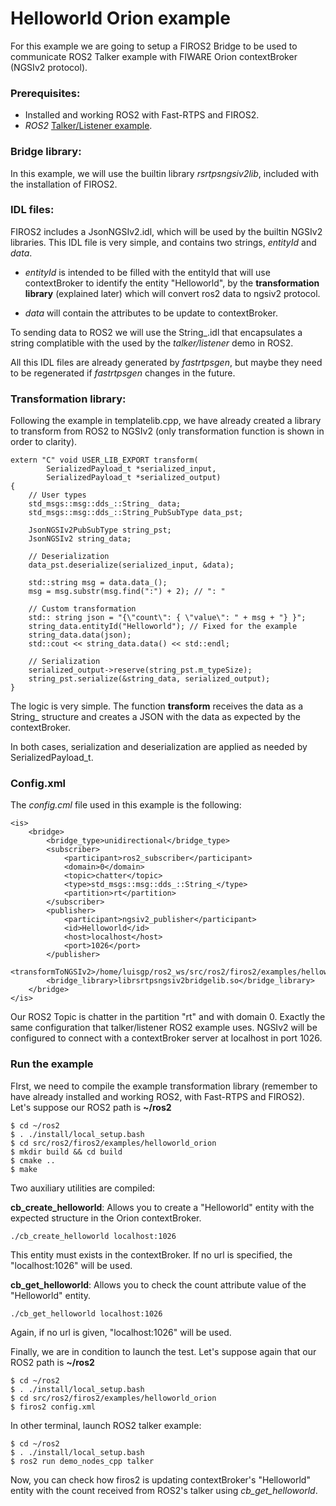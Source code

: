 # Helloworld Orion example

For this example we are going to setup a FIROS2 Bridge to be used to communicate ROS2 Talker example with FIWARE Orion contextBroker (NGSIv2 protocol).

### Prerequisites:

- Installed and working ROS2 with Fast-RTPS and FIROS2.
- *ROS2* [Talker/Listener example](https://github.com/ros2/ros2/wiki/Linux-Development-Setup#try-some-examples>).

### Bridge library:

In this example, we will use the builtin library *rsrtpsngsiv2lib*, included with the installation of FIROS2.

### IDL files:

FIROS2 includes a JsonNGSIv2.idl, which will be used by the builtin NGSIv2 libraries. This IDL file is very simple, and contains two strings, *entityId* and *data*.

- *entityId* is intended to be filled with the entityId that will use contextBroker to identify the entity "Helloworld", by the **transformation library** (explained later) which will convert ros2 data to ngsiv2 protocol.

- *data* will contain the attributes to be update to contextBroker.

To sending data to ROS2 we will use the String_.idl that encapsulates a string complatible with the used by the *talker/listener* demo in ROS2.

All this IDL files are already generated by *fastrtpsgen*, but maybe they need to be regenerated if *fastrtpsgen* changes in the future.

### Transformation library:

Following the example in templatelib.cpp, we have already created a library to transform from ROS2 to NGSIv2 (only transformation function is shown in order to clarity).

	extern "C" void USER_LIB_EXPORT transform(
			SerializedPayload_t *serialized_input,
			SerializedPayload_t *serialized_output)
	{
	    // User types
	    std_msgs::msg::dds_::String_ data;
	    std_msgs::msg::dds_::String_PubSubType data_pst;

	    JsonNGSIv2PubSubType string_pst;
	    JsonNGSIv2 string_data;

	    // Deserialization
	    data_pst.deserialize(serialized_input, &data);

	    std::string msg = data.data_();
	    msg = msg.substr(msg.find(":") + 2); // ": "

	    // Custom transformation
	    std:: string json = "{\"count\": { \"value\": " + msg + "} }";
	    string_data.entityId("Helloworld"); // Fixed for the example
	    string_data.data(json);
	    std::cout << string_data.data() << std::endl;

	    // Serialization
	    serialized_output->reserve(string_pst.m_typeSize);
	    string_pst.serialize(&string_data, serialized_output);
	}


The logic is very simple. The function **transform** receives the data as a String_ structure and creates a JSON with the data as expected by the contextBroker.

In both cases, serialization and deserialization are applied as needed by SerializedPayload_t.

### Config.xml

The *config.cml* file used in this example is the following:

	<is>
		<bridge>
			<bridge_type>unidirectional</bridge_type>
			<subscriber>
				<participant>ros2_subscriber</participant>
				<domain>0</domain>
				<topic>chatter</topic>
				<type>std_msgs::msg::dds_::String_</type>
				<partition>rt</partition>
			</subscriber>
			<publisher>
				<participant>ngsiv2_publisher</participant>
				<id>Helloworld</id>
				<host>localhost</host>
				<port>1026</port>
			</publisher>
			<transformToNGSIv2>/home/luisgp/ros2_ws/src/ros2/firos2/examples/helloworld_orion/build/libuserlib.so</transformToNGSIv2>
			<bridge_library>librsrtpsngsiv2bridgelib.so</bridge_library>
		</bridge>
	</is>

Our ROS2 Topic is chatter in the partition "rt" and with domain 0. Exactly the same configuration that talker/listener ROS2 example uses.
NGSIv2 will be configured to connect with a contextBroker server at localhost in port 1026.

### Run the example

FIrst, we need to compile the example transformation library (remember to have already installed and working ROS2, with Fast-RTPS and FIROS2).
Let's suppose our ROS2 path is **~/ros2**

	$ cd ~/ros2
	$ . ./install/local_setup.bash
	$ cd src/ros2/firos2/examples/helloworld_orion
	$ mkdir build && cd build
	$ cmake ..
	$ make

Two auxiliary utilities are compiled:

**cb_create_helloworld**: Allows you to create a "Helloworld" entity with the expected structure in the Orion contextBroker.

	./cb_create_helloworld localhost:1026

This entity must exists in the contextBroker. If no url is specified, the "localhost:1026" will be used.

**cb_get_helloworld**: Allows you to check the count attribute value of the "Helloworld" entity.

	./cb_get_helloworld localhost:1026

Again, if no url is given, "localhost:1026" will be used.

Finally, we are in condition to launch the test.
Let's suppose again that our ROS2 path is **~/ros2**

	$ cd ~/ros2
	$ . ./install/local_setup.bash
	$ cd src/ros2/firos2/examples/helloworld_orion
	$ firos2 config.xml

In other terminal, launch ROS2 talker example:

	$ cd ~/ros2
	$ . ./install/local_setup.bash
	$ ros2 run demo_nodes_cpp talker

Now, you can check how firos2 is updating contextBroker's "Helloworld" entity with the count received from ROS2's talker using *cb_get_helloworld*.
